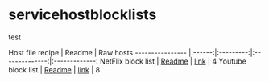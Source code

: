 # servicehostblocklists
test

Host file recipe | Readme | Raw hosts
---------------- |:------:|:---------:|:--------------:|:-------------:
NetFlix block list | [Readme](https://github.com/mariojjsimoes/hosts/blob/master/readme.md) | [link](https://raw.githubusercontent.com/mariojjsimoes/servicehostblocklists/main/netflix.txt) | 4
Youtube block list | [Readme](https://github.com/mariojjsimoes/hosts/blob/master/readme.md) | [link](https://raw.githubusercontent.com/mariojjsimoes/servicehostblocklists/main/youtube.txt) | 8